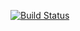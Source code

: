 [![Build Status](https://travis-ci.org/morozov/valera-mongo.png?branch=master)](https://travis-ci.org/morozov/valera-mongo)

